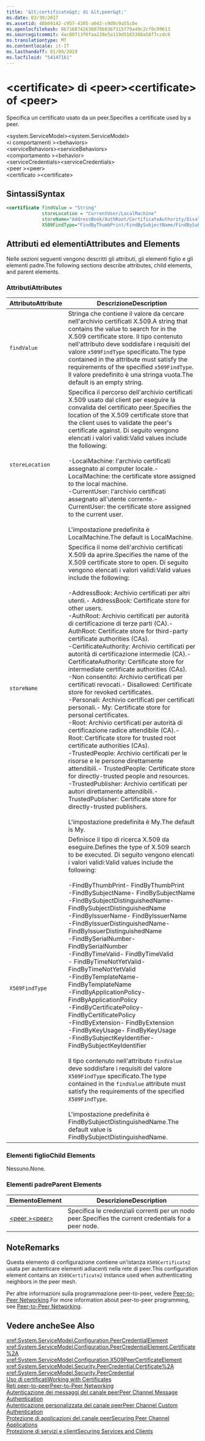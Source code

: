 ```yaml
---
title: '&lt;certificate&gt; di &lt;peer&gt;'
ms.date: 03/30/2017
ms.assetid: 48b69142-c957-4305-a042-c9d0c9a55c0e
ms.openlocfilehash: 067168742636878b836f315f79a49c2cf0c99613
ms.sourcegitcommit: 4ac80713f6faa220e5a119d5165308a58f7ccdc8
ms.translationtype: MT
ms.contentlocale: it-IT
ms.lasthandoff: 01/09/2019
ms.locfileid: "54147161"
---
```

# <a name="ltcertificategt-of-ltpeergt"></a><span data-ttu-id="9be3c-102">&lt;certificate&gt; di &lt;peer&gt;</span><span class="sxs-lookup"><span data-stu-id="9be3c-102">&lt;certificate&gt; of &lt;peer&gt;</span></span>
<span data-ttu-id="9be3c-103">Specifica un certificato usato da un peer.</span><span class="sxs-lookup"><span data-stu-id="9be3c-103">Specifies a certificate used by a peer.</span></span>  
  
 <span data-ttu-id="9be3c-104">\<system.ServiceModel></span><span class="sxs-lookup"><span data-stu-id="9be3c-104">\<system.ServiceModel></span></span>  
<span data-ttu-id="9be3c-105">\<i comportamenti ></span><span class="sxs-lookup"><span data-stu-id="9be3c-105">\<behaviors></span></span>  
<span data-ttu-id="9be3c-106">\<serviceBehaviors></span><span class="sxs-lookup"><span data-stu-id="9be3c-106">\<serviceBehaviors></span></span>  
<span data-ttu-id="9be3c-107">\<comportamento ></span><span class="sxs-lookup"><span data-stu-id="9be3c-107">\<behavior></span></span>  
<span data-ttu-id="9be3c-108">\<serviceCredentials></span><span class="sxs-lookup"><span data-stu-id="9be3c-108">\<serviceCredentials></span></span>  
<span data-ttu-id="9be3c-109">\<peer ></span><span class="sxs-lookup"><span data-stu-id="9be3c-109">\<peer></span></span>  
<span data-ttu-id="9be3c-110">\<certificato ></span><span class="sxs-lookup"><span data-stu-id="9be3c-110">\<certificate></span></span>  
  
## <a name="syntax"></a><span data-ttu-id="9be3c-111">Sintassi</span><span class="sxs-lookup"><span data-stu-id="9be3c-111">Syntax</span></span>  
  
```xml  
<certificate findValue = "String"
             storeLocation = "CurrentUser/LocalMachine"
             storeName="AddressBook/AuthRoot/CertificateAuthority/Disallowed/My/Root/TrustedPeople/TrustedPublisher"
             X509FindType="FindByThumbPrint/FindBySubjectName/FindBySubjectDistinguishedName/FindByIssuerName/FindByIssuerDistinguishedName/FindBySerialNumber/FindByTimeValid/FindByTimeNotYetValid/FindByTemplateName/FindByApplicationPolicy/FindByCertificatePolicy/FindByExtension/FindByKeyUsage/FindBySubjectKeyIdentifier" />
```  
  
## <a name="attributes-and-elements"></a><span data-ttu-id="9be3c-112">Attributi ed elementi</span><span class="sxs-lookup"><span data-stu-id="9be3c-112">Attributes and Elements</span></span>  
 <span data-ttu-id="9be3c-113">Nelle sezioni seguenti vengono descritti gli attributi, gli elementi figlio e gli elementi padre.</span><span class="sxs-lookup"><span data-stu-id="9be3c-113">The following sections describe attributes, child elements, and parent elements.</span></span>  
  
### <a name="attributes"></a><span data-ttu-id="9be3c-114">Attributi</span><span class="sxs-lookup"><span data-stu-id="9be3c-114">Attributes</span></span>  
  
|<span data-ttu-id="9be3c-115">Attributo</span><span class="sxs-lookup"><span data-stu-id="9be3c-115">Attribute</span></span>|<span data-ttu-id="9be3c-116">Descrizione</span><span class="sxs-lookup"><span data-stu-id="9be3c-116">Description</span></span>|  
|---------------|-----------------|  
|`findValue`|<span data-ttu-id="9be3c-117">Stringa che contiene il valore da cercare nell'archivio certificati X.509.</span><span class="sxs-lookup"><span data-stu-id="9be3c-117">A string that contains the value to search for in the X.509 certificate store.</span></span> <span data-ttu-id="9be3c-118">Il tipo contenuto nell'attributo deve soddisfare i requisiti del valore `x509FindType` specificato.</span><span class="sxs-lookup"><span data-stu-id="9be3c-118">The type contained in the attribute must satisfy the requirements of the specified `x509FindType`.</span></span> <span data-ttu-id="9be3c-119">Il valore predefinito è una stringa vuota.</span><span class="sxs-lookup"><span data-stu-id="9be3c-119">The default is an empty string.</span></span>|  
|`storeLocation`|<span data-ttu-id="9be3c-120">Specifica il percorso dell'archivio certificati X.509 usato dal client per eseguire la convalida del certificato peer.</span><span class="sxs-lookup"><span data-stu-id="9be3c-120">Specifies the location of the X.509 certificate store that the client uses to validate the peer's certificate against.</span></span> <span data-ttu-id="9be3c-121">Di seguito vengono elencati i valori validi:</span><span class="sxs-lookup"><span data-stu-id="9be3c-121">Valid values include the following:</span></span><br /><br /> <span data-ttu-id="9be3c-122">-LocalMachine: l'archivio certificati assegnato al computer locale.</span><span class="sxs-lookup"><span data-stu-id="9be3c-122">-   LocalMachine: the certificate store assigned to the local machine.</span></span><br /><span data-ttu-id="9be3c-123">-CurrentUser: l'archivio certificati assegnato all'utente corrente.</span><span class="sxs-lookup"><span data-stu-id="9be3c-123">-   CurrentUser: the certificate store assigned to the current user.</span></span><br /><br /> <span data-ttu-id="9be3c-124">L'impostazione predefinita è LocalMachine.</span><span class="sxs-lookup"><span data-stu-id="9be3c-124">The default is LocalMachine.</span></span>|  
|`storeName`|<span data-ttu-id="9be3c-125">Specifica il nome dell'archivio certificati X.509 da aprire.</span><span class="sxs-lookup"><span data-stu-id="9be3c-125">Specifies the name of the X.509 certificate store to open.</span></span> <span data-ttu-id="9be3c-126">Di seguito vengono elencati i valori validi:</span><span class="sxs-lookup"><span data-stu-id="9be3c-126">Valid values include the following:</span></span><br /><br /> <span data-ttu-id="9be3c-127">-AddressBook: Archivio certificati per altri utenti.</span><span class="sxs-lookup"><span data-stu-id="9be3c-127">-   AddressBook: Certificate store for other users.</span></span><br /><span data-ttu-id="9be3c-128">-AuthRoot: Archivio certificati per autorità di certificazione di terze parti (CA).</span><span class="sxs-lookup"><span data-stu-id="9be3c-128">-   AuthRoot: Certificate store for third-party certificate authorities (CAs).</span></span><br /><span data-ttu-id="9be3c-129">-CertificateAuthority: Archivio certificati per autorità di certificazione intermedie (CA).</span><span class="sxs-lookup"><span data-stu-id="9be3c-129">-   CertificateAuthority: Certificate store for intermediate certificate authorities (CAs).</span></span><br /><span data-ttu-id="9be3c-130">-Non consentito: Archivio certificati per certificati revocati.</span><span class="sxs-lookup"><span data-stu-id="9be3c-130">-   Disallowed: Certificate store for revoked certificates.</span></span><br /><span data-ttu-id="9be3c-131">-Personali: Archivio certificati per certificati personali.</span><span class="sxs-lookup"><span data-stu-id="9be3c-131">-   My: Certificate store for personal certificates.</span></span><br /><span data-ttu-id="9be3c-132">-Root: Archivio certificati per autorità di certificazione radice attendibile (CA).</span><span class="sxs-lookup"><span data-stu-id="9be3c-132">-   Root: Certificate store for trusted root certificate authorities (CAs).</span></span><br /><span data-ttu-id="9be3c-133">-TrustedPeople: Archivio certificati per le risorse e le persone direttamente attendibili.</span><span class="sxs-lookup"><span data-stu-id="9be3c-133">-   TrustedPeople: Certificate store for directly-trusted people and resources.</span></span><br /><span data-ttu-id="9be3c-134">-TrustedPublisher: Archivio certificati per autori direttamente attendibili.</span><span class="sxs-lookup"><span data-stu-id="9be3c-134">-   TrustedPublisher: Certificate store for directly-trusted publishers.</span></span><br /><br /> <span data-ttu-id="9be3c-135">L'impostazione predefinita è My.</span><span class="sxs-lookup"><span data-stu-id="9be3c-135">The default is My.</span></span>|  
|`X509FindType`|<span data-ttu-id="9be3c-136">Definisce il tipo di ricerca X.509 da eseguire.</span><span class="sxs-lookup"><span data-stu-id="9be3c-136">Defines the type of X.509 search to be executed.</span></span> <span data-ttu-id="9be3c-137">Di seguito vengono elencati i valori validi:</span><span class="sxs-lookup"><span data-stu-id="9be3c-137">Valid values include the following:</span></span><br /><br /> <span data-ttu-id="9be3c-138">-FindByThumbPrint</span><span class="sxs-lookup"><span data-stu-id="9be3c-138">-   FindByThumbPrint</span></span><br /><span data-ttu-id="9be3c-139">-FindBySubjectName</span><span class="sxs-lookup"><span data-stu-id="9be3c-139">-   FindBySubjectName</span></span><br /><span data-ttu-id="9be3c-140">-FindBySubjectDistinguishedName</span><span class="sxs-lookup"><span data-stu-id="9be3c-140">-   FindBySubjectDistinguishedName</span></span><br /><span data-ttu-id="9be3c-141">-FindByIssuerName</span><span class="sxs-lookup"><span data-stu-id="9be3c-141">-   FindByIssuerName</span></span><br /><span data-ttu-id="9be3c-142">-FindByIssuerDistinguishedName</span><span class="sxs-lookup"><span data-stu-id="9be3c-142">-   FindByIssuerDistinguishedName</span></span><br /><span data-ttu-id="9be3c-143">-FindBySerialNumber</span><span class="sxs-lookup"><span data-stu-id="9be3c-143">-   FindBySerialNumber</span></span><br /><span data-ttu-id="9be3c-144">-FindByTimeValid</span><span class="sxs-lookup"><span data-stu-id="9be3c-144">-   FindByTimeValid</span></span><br /><span data-ttu-id="9be3c-145">-   FindByTimeNotYetValid</span><span class="sxs-lookup"><span data-stu-id="9be3c-145">-   FindByTimeNotYetValid</span></span><br /><span data-ttu-id="9be3c-146">-FindByTemplateName</span><span class="sxs-lookup"><span data-stu-id="9be3c-146">-   FindByTemplateName</span></span><br /><span data-ttu-id="9be3c-147">-FindByApplicationPolicy</span><span class="sxs-lookup"><span data-stu-id="9be3c-147">-   FindByApplicationPolicy</span></span><br /><span data-ttu-id="9be3c-148">-FindByCertificatePolicy</span><span class="sxs-lookup"><span data-stu-id="9be3c-148">-   FindByCertificatePolicy</span></span><br /><span data-ttu-id="9be3c-149">-FindByExtension</span><span class="sxs-lookup"><span data-stu-id="9be3c-149">-   FindByExtension</span></span><br /><span data-ttu-id="9be3c-150">-FindByKeyUsage</span><span class="sxs-lookup"><span data-stu-id="9be3c-150">-   FindByKeyUsage</span></span><br /><span data-ttu-id="9be3c-151">-FindBySubjectKeyIdentifier</span><span class="sxs-lookup"><span data-stu-id="9be3c-151">-   FindBySubjectKeyIdentifier</span></span><br /><br /> <span data-ttu-id="9be3c-152">Il tipo contenuto nell'attributo `findValue` deve soddisfare i requisiti del valore `X509FindType` specificato.</span><span class="sxs-lookup"><span data-stu-id="9be3c-152">The type contained in the `findValue` attribute must satisfy the requirements of the specified `X509FindType`.</span></span><br /><br /> <span data-ttu-id="9be3c-153">L'impostazione predefinita è FindBySubjectDistinguishedName.</span><span class="sxs-lookup"><span data-stu-id="9be3c-153">The default value is FindBySubjectDistinguishedName.</span></span>|  
  
### <a name="child-elements"></a><span data-ttu-id="9be3c-154">Elementi figlio</span><span class="sxs-lookup"><span data-stu-id="9be3c-154">Child Elements</span></span>  
 <span data-ttu-id="9be3c-155">Nessuno.</span><span class="sxs-lookup"><span data-stu-id="9be3c-155">None.</span></span>  
  
### <a name="parent-elements"></a><span data-ttu-id="9be3c-156">Elementi padre</span><span class="sxs-lookup"><span data-stu-id="9be3c-156">Parent Elements</span></span>  
  
|<span data-ttu-id="9be3c-157">Elemento</span><span class="sxs-lookup"><span data-stu-id="9be3c-157">Element</span></span>|<span data-ttu-id="9be3c-158">Descrizione</span><span class="sxs-lookup"><span data-stu-id="9be3c-158">Description</span></span>|  
|-------------|-----------------|  
|[<span data-ttu-id="9be3c-159">\<peer ></span><span class="sxs-lookup"><span data-stu-id="9be3c-159">\<peer></span></span>](../../../../../docs/framework/configure-apps/file-schema/wcf/peer-of-servicecredentials.md)|<span data-ttu-id="9be3c-160">Specifica le credenziali correnti per un nodo peer.</span><span class="sxs-lookup"><span data-stu-id="9be3c-160">Specifies the current credentials for a peer node.</span></span>|  
  
## <a name="remarks"></a><span data-ttu-id="9be3c-161">Note</span><span class="sxs-lookup"><span data-stu-id="9be3c-161">Remarks</span></span>  
 <span data-ttu-id="9be3c-162">Questa elemento di configurazione contiene un'istanza `X509Certificate2` usata per autenticare elementi adiacenti nella rete di peer.</span><span class="sxs-lookup"><span data-stu-id="9be3c-162">This configuration element contains an `X509Certificate2` instance used when authenticating neighbors in the peer mesh.</span></span>  
  
 <span data-ttu-id="9be3c-163">Per altre informazioni sulla programmazione peer-to-peer, vedere [Peer-to-Peer Networking](../../../../../docs/framework/wcf/feature-details/peer-to-peer-networking.md).</span><span class="sxs-lookup"><span data-stu-id="9be3c-163">For more information about peer-to-peer programming, see [Peer-to-Peer Networking](../../../../../docs/framework/wcf/feature-details/peer-to-peer-networking.md).</span></span>  
  
## <a name="see-also"></a><span data-ttu-id="9be3c-164">Vedere anche</span><span class="sxs-lookup"><span data-stu-id="9be3c-164">See Also</span></span>  
 <xref:System.ServiceModel.Configuration.PeerCredentialElement>  
 <xref:System.ServiceModel.Configuration.PeerCredentialElement.Certificate%2A>  
 <xref:System.ServiceModel.Configuration.X509PeerCertificateElement>  
 <xref:System.ServiceModel.Security.PeerCredential.Certificate%2A>  
 <xref:System.ServiceModel.Security.PeerCredential>  
 [<span data-ttu-id="9be3c-165">Uso di certificati</span><span class="sxs-lookup"><span data-stu-id="9be3c-165">Working with Certificates</span></span>](../../../../../docs/framework/wcf/feature-details/working-with-certificates.md)  
 [<span data-ttu-id="9be3c-166">Reti peer-to-peer</span><span class="sxs-lookup"><span data-stu-id="9be3c-166">Peer-to-Peer Networking</span></span>](../../../../../docs/framework/wcf/feature-details/peer-to-peer-networking.md)  
 [<span data-ttu-id="9be3c-167">Autenticazione dei messaggi del canale peer</span><span class="sxs-lookup"><span data-stu-id="9be3c-167">Peer Channel Message Authentication</span></span>](https://msdn.microsoft.com/library/80e73386-514e-4c30-9e4a-b9ca8c173a95)  
 [<span data-ttu-id="9be3c-168">Autenticazione personalizzata del canale peer</span><span class="sxs-lookup"><span data-stu-id="9be3c-168">Peer Channel Custom Authentication</span></span>](https://msdn.microsoft.com/library/4aa8a82e-41a8-48e2-8621-7e1cbabdca7c)  
 [<span data-ttu-id="9be3c-169">Protezione di applicazioni del canale peer</span><span class="sxs-lookup"><span data-stu-id="9be3c-169">Securing Peer Channel Applications</span></span>](../../../../../docs/framework/wcf/feature-details/securing-peer-channel-applications.md)  
 [<span data-ttu-id="9be3c-170">Protezione di servizi e client</span><span class="sxs-lookup"><span data-stu-id="9be3c-170">Securing Services and Clients</span></span>](../../../../../docs/framework/wcf/feature-details/securing-services-and-clients.md)
